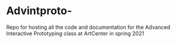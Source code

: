 # Advintproto-
Repo for hosting all the code and documentation for the Advanced Interactive Prototyping class at ArtCenter in spring 2021
